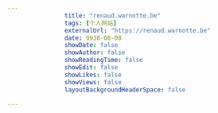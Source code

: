 ---
                title: "renaud.warnotte.be"
                tags: [个人网站]
                externalUrl: "https://renaud.warnotte.be"
                date: 9938-08-08
                showDate: false
                showAuthor: false
                showReadingTime: false
                showEdit: false
                showLikes: false
                showViews: false
                layoutBackgroundHeaderSpace: false
                ---

